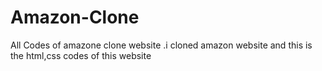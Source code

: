 # Amazon-Clone
All Codes of amazone clone website .i cloned amazon website and this is the html,css codes of this website
